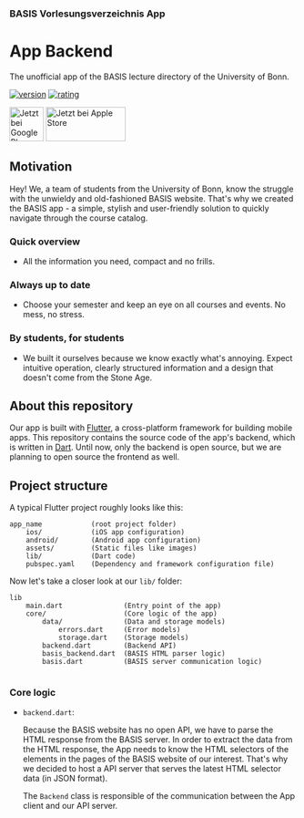### BASIS Vorlesungsverzeichnis App
# App Backend

The unofficial app of the BASIS lecture directory of the University of Bonn.

<a href="https://play.google.com/store/apps/details?id=com.miguelcz.stmg_app"><img src="https://img.shields.io/badge/Version-1.0.1-green?style=for-the-badge" alt="version"></a>
<a href=""><img src="https://img.shields.io/badge/rating-5/5-green?style=for-the-badge" alt="rating"/></a>

<a href="https://play.google.com/store/apps/details?id=com.miguelcz.basis"><img alt="Jetzt bei Google Play" src="https://play.google.com/intl/en_us/badges/static/images/badges/de_badge_web_generic.png" height="60"/></a>
<a href="https://apps.apple.com/de/app/basis-vorlesungsverzeichnis/id6470085783"><img alt="Jetzt bei Apple Store" src="https://developer.apple.com/assets/elements/badges/download-on-the-app-store.svg" height="60" width="140"/></a>

<!--
 | <img src="https://play-lh.googleusercontent.com/HE61X_Dhma2WoG_-U7QSX_Lv3oxodgmgkL28EIhil9CcQHUI-YnB3hf-GcVfSZ4tQg=w1920-h564" alt="Screenshot" /> | <img src="https://play-lh.googleusercontent.com/4FaBhNGEenVfgc0MGpPDcoLH44JChvzLKm6guSD_fSbuyLfzKWA1Hw7xGNvlNn0OVusL=w1920-h564" alt="Screenshot" /> | <img src="https://play-lh.googleusercontent.com/YM4gg7ihERLPXWbh4umfh3WzaXt2AZUgRpWCkKJdR0xZzkB0Zdub2snc3CuhCNh4fro=w1920-h564" alt="Screenshot" /> |
| --- | --- | --- |
-->

## Motivation

Hey! We, a team of students from the University of Bonn, know the struggle with the unwieldy and old-fashioned BASIS website.
That's why we created the BASIS app - a simple, stylish and user-friendly solution to quickly navigate through the course catalog.

### Quick overview

- All the information you need, compact and no frills.

### Always up to date

- Choose your semester and keep an eye on all courses and events. No mess, no stress.

### By students, for students

- We built it ourselves because we know exactly what's annoying. Expect intuitive operation, clearly structured information and a design that doesn't come from the Stone Age.


## About this repository

Our app is built with [Flutter](https://flutter.dev/), a cross-platform framework for building mobile apps. This repository contains the source code of the app's backend, which is written in [Dart](https://dart.dev/). Until now, only the backend is open source, but we are planning to open source the frontend as well.

## Project structure

A typical Flutter project roughly looks like this:

```
app_name            (root project folder)
    ios/            (iOS app configuration)
    android/        (Android app configuration)
    assets/         (Static files like images)
    lib/            (Dart code)
    pubspec.yaml    (Dependency and framework configuration file)
```
Now let's take a closer look at our `lib/` folder:

```
lib
    main.dart               (Entry point of the app)
    core/                   (Core logic of the app)
        data/               (Data and storage models)
            errors.dart     (Error models)
            storage.dart    (Storage models)
        backend.dart        (Backend API)
        basis_backend.dart  (BASIS HTML parser logic)
        basis.dart          (BASIS server communication logic) 
    
```

### Core logic

- `backend.dart`:
    
    Because the BASIS website has no open API, we have to parse the HTML response from the BASIS server. In order to extract the data from the HTML response, the App needs to know the HTML selectors of the elements in the pages of the BASIS website of our interest. That's why we decided to host a API server that serves the latest HTML selector data (in JSON format). 

    The `Backend` class is responsible of the communication between the App client and our API server.


    

<!--
Our API serves the HTML selector data of the various pages of the BASIS website in JSON format. These are needed in order to parse the HTML response from the BASIS server. For this, we use the `BasisBackend` class, which is defined in `basis_backend.dart`. This class contains all the logic to parse the HTML response from the BASIS server and convert it to JSON.

Because the BASIS website has no open API, we have to parse the HTML response from the BASIS server. For this, we use the `BasisBackend` class, which is defined in `basis_backend.dart`. This class contains all the logic to parse the HTML response from the BASIS server and convert it to JSON.

-->

